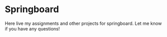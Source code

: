 # Springboard
Here live my assignments and other projects for springboard. Let me know if you have any questions!

